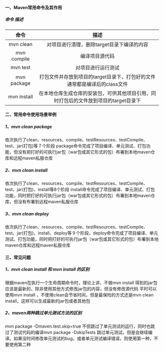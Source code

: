 #### 一、Maven常用命令及其作用
##### 命令	描述

|    命令     |                             描述                             |
| :---------: | :----------------------------------------------------------: |
|  mvn clean  |          对项目进行清理，删除target目录下编译的内容          |
| mvn compile |                        编译项目源代码                        |
|  mvn test   |                      对项目进行运行测试                      |
| mvn package | 打包文件并存放到项目的target目录下，打包好的文件通常都是编译后的class文件 |
| mvn install | 在本地仓库生成仓库的安装包，可供其他项目引用，同时打包后的文件放到项目的target目录下 |


#### 二、常用命令使用场景举例

##### 1、mvn clean package
依次执行了clean、resources、compile、testResources、testCompile、test、jar(打包)等７个阶段
package命令完成了项目编译、单元测试、打包功能，但没有把打好的可执行jar包（war包或其它形式的包）布署到本地maven仓库和远程maven私服仓库

##### 2、mvn clean install
依次执行了clean、resources、compile、testResources、testCompile、test、jar(打包)、install等8个阶段
install命令完成了项目编译、单元测试、打包功能，同时把打好的可执行jar包（war包或其它形式的包）布署到本地maven仓库，但没有布署到远程maven私服仓库

##### 3、mvn clean deploy
依次执行了clean、resources、compile、testResources、testCompile、test、jar(打包)、install、deploy等９个阶段，deploy命令完成了项目编译、单元测试、打包功能，同时把打好的可执行jar包（war包或其它形式的包）布署到本地maven仓库和远程maven私服仓库

#### 三、常见问题

##### 1、mvn clean install 和 mvn install 的区别
根据maven在执行一个生命周期命令时，理论上讲，不做mvn install 得到的jar包应该是最新的，除非使用其他方式修改jar包的内容，但没有修改源代码
平时可以使用mvn install ，不使用clean会节省时间，但是最保险的方式还是mvn clean install，这样可以生成最新的jar包或者其他包

##### 2、maven两种跳过单元测试方法的区别
mvn package -Dmaven.test.skip=true
不但跳过了单元测试的运行，同时也跳过了测试代码的编译mvn package -DskipTests
跳过单元测试，但是会继续编译。如果没时间修改单元测试的bug，或者单元测试编译错误，则使用第一种，不要使用第二种
